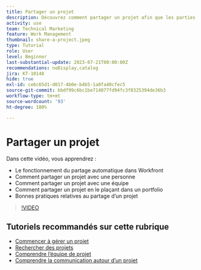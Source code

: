 ```yaml
---
title: Partager un projet
description: Découvrez comment partager un projet afin que les parties prenantes et les autres personnes intéressées par le projet puissent avoir une visibilité sur le travail effectué à l’aide de  [!DNL  Workfront].
activity: use
team: Technical Marketing
feature: Work Management
thumbnail: share-a-project.jpeg
type: Tutorial
role: User
level: Beginner
last-substantial-update: 2023-07-21T00:00:00Z
recommendations: noDisplay,catalog
jira: KT-10148
hide: true
exl-id: ce6c65d1-d017-4b0e-b4b5-1a0fa40cfec5
source-git-commit: bbdf99c6bc1be714077fd94fc3f8325394de36b3
workflow-type: tm+mt
source-wordcount: '93'
ht-degree: 100%

---
```



# Partager un projet

Dans cette vidéo, vous apprendrez :

* Le fonctionnement du partage automatique dans Workfront
* Comment partager un projet avec une personne
* Comment partager un projet avec une équipe
* Comment partager un projet en le plaçant dans un portfolio
* Bonnes pratiques relatives au partage d’un projet

>[!VIDEO](https://video.tv.adobe.com/v/3423147/?quality=12&learn=on&enablevpops=1&captions=fre_fr)

## Tutoriels recommandés sur cette rubrique

* [Commencer à gérer un projet](/help/manage-work/projects/getting-started-manage-a-project.md)
* [Rechercher des projets](/help/manage-work/projects/find-projects.md)
* [Comprendre l’équipe de projet](/help/manage-work/projects/understand-the-project-team.md)
* [Comprendre la communication autour d’un projet](/help/manage-work/projects/understand-project-communication.md)
